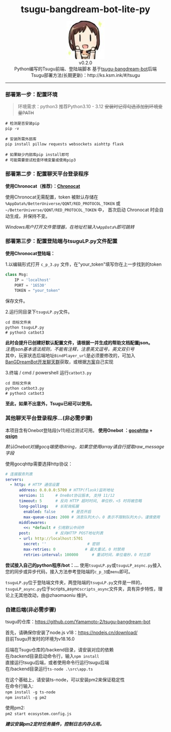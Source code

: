 
<h1 align="center"> tsugu-bangdream-bot-lite-py </h1>


<div align="center"> <img src="/logo.jpg" width="120"/> </div>
<div align="center">v0.2.0</div>
<div align="center">  Python编写的Tsugu前端、登陆端脚本 基于<a href="https://github.com/Yamamoto-2/tsugu-bangdream-bot">tsugu-bangdream-bot</a>后端
</div>
<div align="center">  Tsugu部署方法(长期更新)：http://ks.ksm.ink/#/tsugu </a>
</div>

***

### 部署第一步：配置环境
> 环境需求：python3
> 推荐Python3.10 - 3.12
> ~~安装时记得勾选添加到环境变量PATH~~

```shell
# 检测是否安装pip
pip -v

# 安装所需外部库
pip install pillow requests websockets aiohttp flask

# 如果缺少内部库pip install即可
# 可能需要尝试检查环境变量或使用pip3
```

### 部署第二步：配置聊天平台登录程序

**使用Chronocat（推荐）：[Chronocat](http://chronocat.ksm.ink)**

使用Chronocat无需配置，token 被默认存储在 `%AppData%/BetterUniverse/QQNT/RED_PROTOCOL_TOKEN` 或 `~/BetterUniverse/QQNT/RED_PROTOCOL_TOKEN` 中， 首次启动 Chronocat 时会自动生成，并保持不变。

*Windows用户打开文件管理器，在地址栏输入`%AppData%`即可跳转*

### 部署第三步：配置登陆端与tsuguLP.py文件配置

**使用Chronocat登陆端：**

1.以编辑形式打开 `c_p_3.py` 文件，在"your_token"填写你在上一步找到的token
```python
class Msg:
    IP = 'localhost'
    PORT = '16530'
    TOKEN = "your_token"
```
保存文件。

2.运行同目录下`tsuguLP.py`文件。
```shell
cd 目标文件夹
python tsuguLP.py
# python3 catbot3
```
**此时会提升已创建好默认配置文件，请根据一并生成的帮助文档配置json。**   
*注意json基本语法规则，不能有注释，注意英文逗号，英文双引号*   
其中，玩家状态后端地址`BindPlayer_url`是必须要修改的，可加入[BanGDreamBot开发聊天群](https://qm.qq.com/q/zjUPQkrdpm)获取，或根据[方案](https://github.com/kumoSleeping/GetQPlayerUid)自己实现

3.终端 / cmd / powershell 运行`catbot3.py`
```shell
cd 目标文件夹
python catbot3.py
# python3 catbot3
```
**至此，如果不出意外，Tsugu已经可以使用。**



### 其他聊天平台登录程序...(非必需步骤)

本项目含有Onebot登陆段(v11)经过测试可用。
**使用Onebot ：[gocqhttp](https://docs.go-cqhttp.org) + [qsign](https://github.com/fuqiuluo/unidbg-fetch-qsign)**

*默认Onebot对接gocq端使用string，如果您使用array请自行提取raw_message字段*

使用gocqhttp需要选择http协议：
```yml
# 连接服务列表
servers:
  - http: # HTTP 通信设置
      address: 0.0.0.0:5700 # HTTP(flask)监听地址
      version: 11     # OneBot协议版本, 支持 11/12
      timeout: 5      # 反向 HTTP 超时时间, 单位秒，<5 时将被忽略
      long-polling:   # 长轮询拓展
        enabled: false       # 是否开启
        max-queue-size: 2000 # 消息队列大小，0 表示不限制队列大小，谨慎使用
      middlewares:
        <<: *default # 引用默认中间件
      post:           # 反向HTTP POST地址列表
      - url: http://localhost:5701
        secret: ''                  # 密钥
        max-retries: 0             # 最大重试，0 时禁用
        retries-interval: 100000      # 重试时间，单位毫秒，0 时立即
```


**尝试接入自己的python程序/bot：...**
使用`tsuguLP.py`或`tsuguLP_async.py`接入您的同步或异步代码，接入方法参考登陆端的`c_p_3`或`menu`即可。

`tsuguLP.py`位于登陆端文件夹，两登陆端的`tsuguLP.py`文件是一样的，
`tsuguLP_async.py`位于scripts_async`scripts_async`文件夹，具有异步特性，理论上无其他改动，由@zhaomaoniu 维护。


### 自建后端(非必需步骤)
tsugu的仓库：https://github.com/Yamamoto-2/tsugu-bangdream-bot

首先，请确保你安装了node.js v18：https://nodejs.cn/download/   
目前Tsugu开发时的环境为v18.16.0

后端在Tsugu仓库的/backend目录，请安装对应的依赖   
在/backend目录启动命令行，输入`npm install`   
直接运行tsugu后端，或者使用命令行运行tsugu后端   
在/backend目录运行`ts-node .\src\app.ts`   

在这个基础上，请安装ts-node，可以安装pm2来保证稳定性   
在命令行输入:   
`npm install -g ts-node`     
`npm install -g pm2`   

使用pm2:   
`pm2 start ecosystem.config.js`   

***建议安装pm2定时任务插件，控制日志内存占用。***



